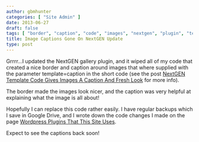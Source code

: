 ```yaml
---
author: gbmhunter
categories: [ "Site Admin" ]
date: 2013-06-27
draft: false
tags: [ "border", "caption", "code", "images", "nextgen", "plugin", "template", "update" ]
title: Image Captions Gone On NextGEN Update
type: post
---
```


Grrrr...I updated the NextGEN gallery plugin, and it wiped all of my code that created a nice border and caption around images that where supplied with the parameter template=caption in the short code (see the post [NextGEN Template Code Gives Images A Caption And Fresh Look](/posts/updates/2013/05-02-nextgen-template-code-gives-images-a-caption-and-fresh-look/) for more info).

The border made the images look nicer, and the caption was very helpful at explaining what the image is all about!

Hopefully I can replace this code rather easily. I have regular backups which I save in Google Drive, and I wrote down the code changes I made on the page [Wordpress Plugins That This Site Uses](/programming/website-design/content-management-systems/wordpress/wordpress-plugins-that-this-site-uses/).

Expect to see the captions back soon!